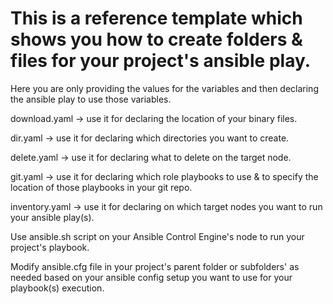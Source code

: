 # This is a reference template which shows you how to create folders & files for your project's ansible play. 

Here you are only providing the values for the variables and then declaring the ansible play to use those variables.


download.yaml -> use it for declaring the location of your binary files. 

dir.yaml -> use it for declaring which directories you want to create.

delete.yaml -> use it for declaring what to delete on the target node. 

git.yaml -> use it for declaring which role playbooks to use & to specify the location of those playbooks in your git repo.

inventory.yaml -> use it for declaring on which target nodes you want to run your ansible play(s). 


Use ansible.sh script on your Ansible Control Engine's node to run your project's playbook. 

Modify ansible.cfg file in your project's parent folder or subfolders' as needed based on your ansible config setup you want to use for your playbook(s) execution.  


